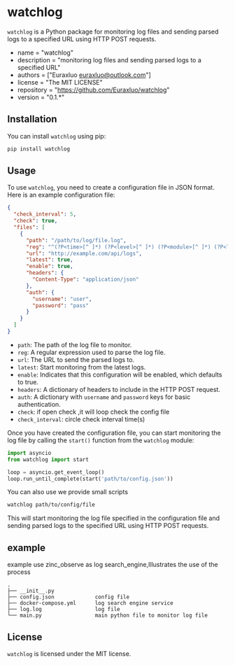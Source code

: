 # watchlog

`watchlog` is a Python package for monitoring log files and sending parsed logs to a specified URL using HTTP POST
requests.

- name = "watchlog"
- description = "monitoring log files and sending parsed logs to a specified URL"
- authors = ["Euraxluo <euraxluo@outlook.com>"]
- license = "The MIT LICENSE"
- repository = "https://github.com/Euraxluo/watchlog"
- version = "0.1.*"

## Installation

You can install `watchlog` using pip:

```bash
pip install watchlog
```

## Usage

To use `watchlog`, you need to create a configuration file in JSON format. Here is an example configuration file:

```json
{
  "check_interval": 5,
  "check": true,
  "files": [
    {
      "path": "/path/to/log/file.log",
      "reg": "^(?P<time>[^ ]*) (?P<level>[^ ]*) (?P<module>[^ ]*) (?P<line>[^ ]*) (?P<message>.*)$",
      "url": "http://example.com/api/logs",
      "latest": true,
      "enable": true,
      "headers": {
        "Content-Type": "application/json"
      },
      "auth": {
        "username": "user",
        "password": "pass"
      }
    }
  ]
}
```

- `path`: The path of the log file to monitor.
- `reg`: A regular expression used to parse the log file.
- `url`: The URL to send the parsed logs to.
- `latest`: Start monitoring from the latest logs.
- `enable`: Indicates that this configuration will be enabled, which defaults to true.
- `headers`: A dictionary of headers to include in the HTTP POST request.
- `auth`: A dictionary with `username` and `password` keys for basic authentication.
- `check`: if open check ,it will loop check the config file
- `check_interval`: circle check interval time(s)

Once you have created the configuration file, you can start monitoring the log file by calling the `start()` function
from the `watchlog` module:

```python
import asyncio
from watchlog import start

loop = asyncio.get_event_loop()
loop.run_until_complete(start('path/to/config.json'))
```

You can also use we provide small scripts

```bash
watchlog path/to/config/file
```

This will start monitoring the log file specified in the configuration file and sending parsed logs to the specified URL
using HTTP POST requests.

## example

example use zinc_observe as log search_engine,Illustrates the use of the process

```
.                     
├── __init__.py       
├── config.json             config file
├── docker-compose.yml      log search engine service
├── log.log                 log file
└── main.py                 main python file to monitor log file
```

## License

`watchlog` is licensed under the MIT license.